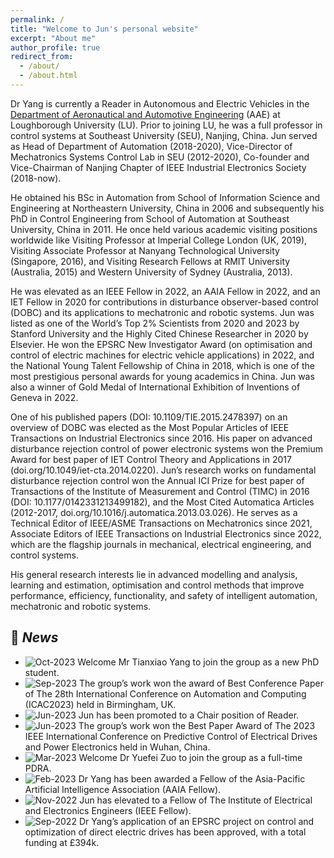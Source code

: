 ```yaml
---
permalink: /
title: "Welcome to Jun's personal website"
excerpt: "About me"
author_profile: true
redirect_from: 
  - /about/
  - /about.html
---
```


Dr Yang is currently a Reader in Autonomous and Electric Vehicles in the [Department of Aeronautical and Automotive Engineering](https://www.lboro.ac.uk/departments/aae/) (AAE) at Loughborough University (LU). Prior to joining LU, he was a full professor in control systems at Southeast University (SEU), Nanjing, China. Jun served as Head of Department of Automation (2018-2020), Vice-Director of Mechatronics Systems Control Lab in SEU (2012-2020), Co-founder and Vice-Chairman of Nanjing Chapter of IEEE Industrial Electronics Society (2018-now). <br>

He obtained his BSc in Automation from School of Information Science and Engineering at Northeastern University, China in 2006 and subsequently his PhD in Control Engineering from School of Automation at Southeast University, China in 2011. He once held various academic visiting positions worldwide like Visiting Professor at Imperial College London (UK, 2019), Visiting Associate Professor at Nanyang Technological University (Singapore, 2016), and Visiting Research Fellows at RMIT University (Australia, 2015) and Western University of Sydney (Australia, 2013).<br>

He was elevated as an IEEE Fellow in 2022, an AAIA Fellow in 2022, and an IET Fellow in 2020 for contributions in disturbance observer-based control (DOBC) and its applications to mechatronic and robotic systems. Jun was listed as one of the World’s Top 2% Scientists from 2020 and 2023 by Stanford University and the Highly Cited Chinese Researcher in 2020 by Elsevier. He won the EPSRC New Investigator Award (on optimisation and control of electric machines for electric vehicle applications) in 2022, and the National Young Talent Fellowship of China in 2018, which is one of the most prestigious personal awards for young academics in China. Jun was also a winner of Gold Medal of International Exhibition of Inventions of Geneva in 2022. <br>

One of his published papers (DOI: 10.1109/TIE.2015.2478397) on an overview of DOBC was elected as the Most Popular Articles of IEEE Transactions on Industrial Electronics since 2016. His paper on advanced disturbance rejection control of power electronic systems won the Premium Award for best paper of IET Control Theory and Applications in 2017 (doi.org/10.1049/iet-cta.2014.0220). Jun’s research works on fundamental disturbance rejection control won the Annual ICI Prize for best paper of Transactions of the Institute of Measurement and Control (TIMC) in 2016 (DOI: 10.1177/0142331213499182), and the Most Cited Automatica Articles (2012-2017, doi.org/10.1016/j.automatica.2013.03.026). He serves as a Technical Editor of IEEE/ASME Transactions on Mechatronics since 2021, Associate Editors of IEEE Transactions on Industrial Electronics since 2022, which are the flagship journals in mechanical, electrical engineering, and control systems.  <br>

His general research interests lie in advanced modelling and analysis, learning and estimation, optimisation and control methods that improve performance, efficiency, functionality, and safety of intelligent automation, mechatronic and robotic systems.<br>



## 📰 *News*

  - <img src="https://img.shields.io/badge/Oct-2023-lightblue" alt = "Oct-2023" align="top"> Welcome Mr Tianxiao Yang to join the group as a new PhD student.
  - <img src="https://img.shields.io/badge/Sep-2023-lightblue" alt = "Sep-2023" align="top"> The group’s work won the award of Best Conference Paper of The 28th International Conference on Automation and Computing (ICAC2023) held in Birmingham, UK.
  - <img src="https://img.shields.io/badge/Jun-2023-lightblue" alt = "Jun-2023" align="top"> Jun has been promoted to a Chair position of Reader.
  - <img src="https://img.shields.io/badge/Jun-2023-lightblue" alt = "Jun-2023" align="top"> The group’s work won the Best Paper Award of The 2023 IEEE International Conference on Predictive Control of Electrical Drives and Power Electronics held in Wuhan, China.
  - <img src="https://img.shields.io/badge/Mar-2023-lightblue" alt = "Mar-2023" align="top"> Welcome Dr Yuefei Zuo to join the group as a full-time PDRA.
  - <img src="https://img.shields.io/badge/Feb-2023-lightblue" alt = "Feb-2023" align="top"> Dr Yang has been awarded a Fellow of the Asia-Pacific Artificial Intelligence Association (AAIA Fellow).
  - <img src="https://img.shields.io/badge/Nov-2022-lightblue" alt = "Nov-2022" align="top"> Jun has elevated to a Fellow of The Institute of Electrical and Electronics Engineers (IEEE Fellow).
  - <img src="https://img.shields.io/badge/Sep-2022-lightblue" alt = "Sep-2022" align="top"> Dr Yang’s application of an EPSRC project on control and optimization of direct electric drives has been approved, with a total funding at £394k.



